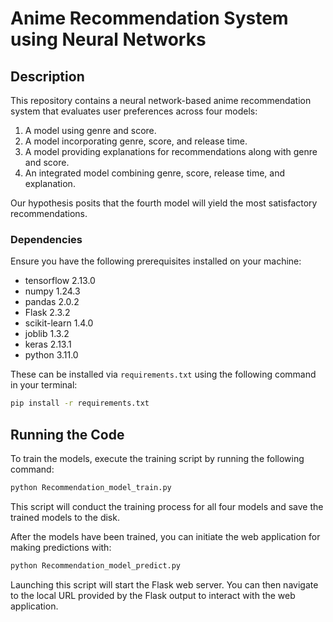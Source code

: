 # Anime Recommendation System using Neural Networks

## Description
This repository contains a neural network-based anime recommendation system that evaluates user preferences across four models:
1. A model using genre and score.
2. A model incorporating genre, score, and release time.
3. A model providing explanations for recommendations along with genre and score.
4. An integrated model combining genre, score, release time, and explanation.

Our hypothesis posits that the fourth model will yield the most satisfactory recommendations.

### Dependencies
Ensure you have the following prerequisites installed on your machine:
- tensorflow 2.13.0
- numpy 1.24.3
- pandas 2.0.2
- Flask 2.3.2
- scikit-learn 1.4.0
- joblib 1.3.2
- keras 2.13.1
- python 3.11.0

These can be installed via `requirements.txt` using the following command in your terminal:

```bash
pip install -r requirements.txt
```

## Running the Code

To train the models, execute the training script by running the following command:

```bash
python Recommendation_model_train.py
```

This script will conduct the training process for all four models and save the trained models to the disk.

After the models have been trained, you can initiate the web application for making predictions with:

```bash
python Recommendation_model_predict.py
```

Launching this script will start the Flask web server. You can then navigate to the local URL provided by the Flask output to interact with the web application. 





